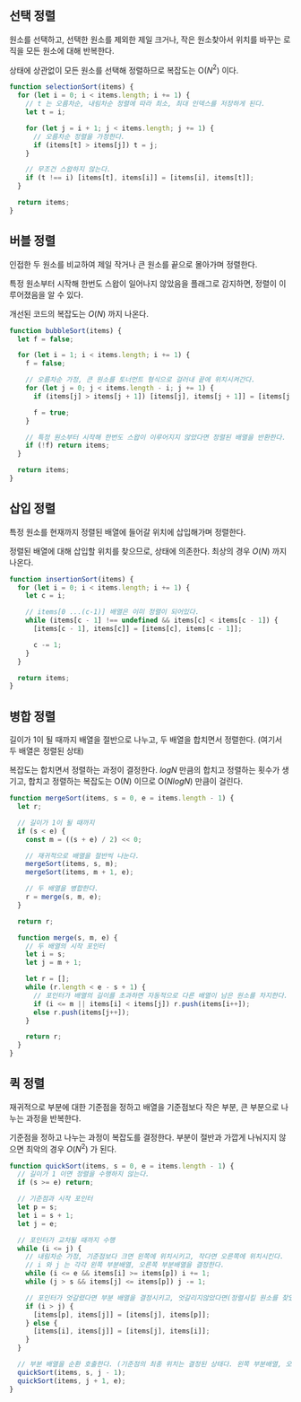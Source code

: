 ## 선택 정렬

원소를 선택하고, 선택한 원소를 제외한 제일 크거나, 작은 원소찾아서 위치를 바꾸는 로직을 모든 원소에 대해 반복한다.

상태에 상관없이 모든 원소를 선택해 정렬하므로 복잡도는 O($N$$^2$) 이다.

```jsx
function selectionSort(items) {
  for (let i = 0; i < items.length; i += 1) {
    // t 는 오름차순, 내림차순 정렬에 따라 최소, 최대 인덱스를 저장하게 된다.
    let t = i;

    for (let j = i + 1; j < items.length; j += 1) {
      // 오름차순 정렬을 가정한다.
      if (items[t] > items[j]) t = j;
    }

    // 무조건 스왑하지 않는다.
    if (t !== i) [items[t], items[i]] = [items[i], items[t]];
  }

  return items;
}
```

## 버블 정렬

인접한 두 원소를 비교하여 제일 작거나 큰 원소를 끝으로 몰아가며 정렬한다.

특정 원소부터 시작해 한번도 스왑이 일어나지 않았음을 플래그로 감지하면, 정렬이 이루어졌음을 알 수 있다.

개선된 코드의 복잡도는 $O(N)$ 까지 나온다.

```jsx
function bubbleSort(items) {
  let f = false;

  for (let i = 1; i < items.length; i += 1) {
    f = false;

    // 오름차순 가정, 큰 원소를 토너먼트 형식으로 걸러내 끝에 위치시켜간다.
    for (let j = 0; j < items.length - i; j += 1) {
      if (items[j] > items[j + 1]) [items[j], items[j + 1]] = [items[j + 1], items[j]];

      f = true;
    }

    // 특정 원소부터 시작해 한번도 스왑이 이루어지지 않았다면 정렬된 배열을 반환한다.
    if (!f) return items;
  }

  return items;
}
```

## 삽입 정렬

특정 원소를 현재까지 정렬된 배열에 들어갈 위치에 삽입해가며 정렬한다.

정렬된 배열에 대해 삽입할 위치를 찾으므로, 상태에 의존한다. 최상의 경우 $O(N)$ 까지 나온다.

```jsx
function insertionSort(items) {
  for (let i = 0; i < items.length; i += 1) {
    let c = i;

    // items[0 ...(c-1)] 배열은 이미 정렬이 되어있다.
    while (items[c - 1] !== undefined && items[c] < items[c - 1]) {
      [items[c - 1], items[c]] = [items[c], items[c - 1]];

      c -= 1;
    }
  }

  return items;
}
```

## 병합 정렬

길이가 1이 될 때까지 배열을 절반으로 나누고, 두 배열을 합치면서 정렬한다. (여기서 두 배열은 정렬된 상태)

복잡도는 합치면서 정렬하는 과정이 결정한다. $logN$ 만큼의 합치고 정렬하는 횟수가 생기고, 합치고 정렬하는 복잡도는 O($N$) 이므로 O($NlogN$) 만큼이 걸린다.

```jsx
function mergeSort(items, s = 0, e = items.length - 1) {
  let r;

  // 길이가 1이 될 때까지
  if (s < e) {
    const m = ((s + e) / 2) << 0;

    // 재귀적으로 배열을 절반씩 나눈다.
    mergeSort(items, s, m);
    mergeSort(items, m + 1, e);

    // 두 배열을 병합한다.
    r = merge(s, m, e);
  }

  return r;

  function merge(s, m, e) {
    // 두 배열의 시작 포인터
    let i = s;
    let j = m + 1;

    let r = [];
    while (r.length < e - s + 1) {
      // 포인터가 배열의 길이를 초과하면 자동적으로 다른 배열이 남은 원소를 차지한다.
      if (i <= m || items[i] < items[j]) r.push(items[i++]);
      else r.push(items[j++]);
    }

    return r;
  }
}
```

## 퀵 정렬

재귀적으로 부분에 대한 기준점을 정하고 배열을 기준점보다 작은 부분, 큰 부분으로 나누는 과정을 반복한다.

기준점을 정하고 나누는 과정이 복잡도를 결정한다. 부분이 절반과 가깝게 나눠지지 않으면 최악의 경우 $O(N^2)$ 가 된다.

```jsx
function quickSort(items, s = 0, e = items.length - 1) {
  // 길이가 1 이면 정렬을 수행하지 않는다.
  if (s >= e) return;

  // 기준점과 시작 포인터
  let p = s;
  let i = s + 1;
  let j = e;

  // 포인터가 교차될 때까지 수행
  while (i <= j) {
    // 내림차순 가정, 기준점보다 크면 왼쪽에 위치시키고, 작다면 오른쪽에 위치시킨다.
    // i 와 j 는 각각 왼쪽 부분배열, 오른쪽 부분배열을 결정한다.
    while (i <= e && items[i] >= items[p]) i += 1;
    while (j > s && items[j] <= items[p]) j -= 1;

    // 포인터가 엇갈렸다면 부분 배열을 결정시키고, 엇갈리지않았다면(정렬시킬 원소를 찾았다면) 두 원소를 바꾼다.
    if (i > j) {
      [items[p], items[j]] = [items[j], items[p]];
    } else {
      [items[i], items[j]] = [items[j], items[i]];
    }
  }

  // 부분 배열을 순환 호출한다. (기준점의 최종 위치는 결정된 상태다. 왼쪽 부분배열, 오른쪽 부분배열은 정렬된 상태가 아닐 수 있다.)
  quickSort(items, s, j - 1);
  quickSort(items, j + 1, e);
}
```
